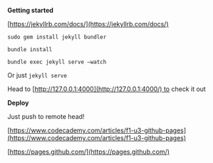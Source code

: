 **Getting started**

[https://jekyllrb.com/docs/](https://jekyllrb.com/docs/)

`sudo gem install jekyll bundler`

`bundle install`

`bundle exec jekyll serve —watch`

Or just `jekyll serve`

Head to [http://127.0.0.1:4000](http://127.0.0.1:4000/) to check it out

**Deploy**

Just push to remote head!

[https://www.codecademy.com/articles/f1-u3-github-pages](https://www.codecademy.com/articles/f1-u3-github-pages)

[https://pages.github.com/](https://pages.github.com/)